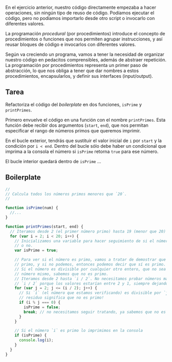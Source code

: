 En el ejercicio anterior, nuestro código directamente empezaba a hacer
operaciones, sin ningún tipo de reuso de código. Podíamos ejecutar el código,
pero no podíamos importarlo desde otro script o invocarlo con diferentes
valores.

La programación _procedural_ (por procedimientos) introduce el concepto de
procedimientos o funciones que nos permiten agrupar instrucciones, y así reusar
bloques de código e invocarlos con diferentes valores.

Según va creciendo un programa, vamos a tener la necesidad de organizar nuestro
código en pedacitos comprensibles, además de abstraer repetición. La
programación por procedimientos representa un primer paso de abstracción, lo que
nos obliga a tener que dar nombres a estos procedimientos, encapsularlos, y
definir sus interfaces (input/output).

## Tarea

Refactoriza el código del _boilerplate_ en dos funciones, `isPrime` y
`printPrimes`.

Primero envuelve el código en una función con el nombre `printPrimes`. Esta
función debe recibir dos argumentos (`start`, `end`), que nos permitan
especificar el rango de números primos que queremos imprimir.

En el bucle exterior, tendrás que sustituir el valor inicial de `i` por `start`
y la condición por `i < end`. Dentro del bucle sólo debe haber un condicional
que imprima a la consola el número si `isPrime` retorna `true` para ese número.

El bucle interior quedará dentro de `isPrime` ...

## Boilerplate

```js
//
// Calcula todos los números primos menores que `20`.
//

function isPrime(num) {
  //...
}

function printPrimes(start, end) {
  // Iteramos desde 2 (el primer número primo) hasta 19 (menor que 20)
  for (var i = 2; i < 20; i++) {
    // Inicializamos una variable para hacer seguimiento de si el número es primo
    // o no.
    var isPrime = true;

    // Para ver si el número es primo, vamos a tratar de demostrar que NO es
    // primo, y si no podemos, entonces podemos decir que sí es primo.
    // Si el número es divisible por cualquier otro entero, que no sea `1` o el
    // número mismo, sabemos que no es primo.
    // Iteramos desde 2 hasta `i / 2`. No necesitamos probar números más allá de
    // `i / 2` porque los valores estarían entre 2 y 1, siempre dejando residuo.
    for (var j = 2; j <= (i / 2); j++) {
      // Si `i` (el número que estamos verificando) es divisible por `j` sin dejar
      // residuo significa que no es primo!
      if (i % j === 0) {
        isPrime = false;
        break; // no necesitamos seguir tratando, ya sabemos que no es primo
      }
    }

    // Si el número `i` es primo lo imprimimos en la consola
    if (isPrime) {
      console.log(i);
    }
  }
}
```
